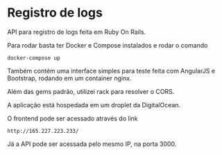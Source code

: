 # Registro de logs

API para registro de logs feita em Ruby On Rails.

Para rodar basta ter Docker e Compose instalados e rodar o comando

```
docker-compose up
```

Também contém uma interface simples para teste feita com AngularJS e Bootstrap, rodando em um container nginx.

Além das gems padrão, utilizei rack para resolver o CORS.

A aplicação está hospedada em um droplet da DigitalOcean.

O frontend pode ser acessado através do link
```
http://165.227.223.233/
```

Já a API pode ser acessada pelo mesmo IP, na porta 3000.
